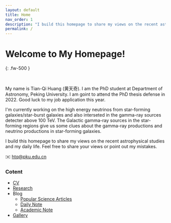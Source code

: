 ```yaml
---
layout: default
title: Home
nav_order: 1
description: "I build this homepage to share my views on the recent astrophysical studies and my daily life."
permalink: /
---
```


# Welcome to My Homepage!
{: .fw-500 }

<br/>

My name is Tian-Qi Huang (黄天奇). I am the PhD student at Department of Astronomy, Peking University. I am goint to attend the PhD thesis defense in 2022. Good luck to my job application this year.

I'm currently working on the high energy neutrinos from star-forming galaxies/star-burst galaxies and also interseted in the gamma-ray sources detecter above 100 TeV. The Galactic gamma-ray sources in the star-forming regions give us some clues about the gamma-ray productions and neutrino productions in star-forming galaxies. 

I build this homepage to share my views on the recent astrophysical studies and my daily life. Feel free to share your views or point out my mistakes.   

✉️ htq@pku.edu.cn

### Cotent
- [CV](./docs/cv.md)
- [Research](./docs/research.md)
- Blog
  - [Popular Science Articles](./docs/Blog/popscience/popscience.md)
  - [Daily Note](./docs/Blog/dailynote/dailynote.md)
  - [Academic Note](./docs/Blog/academicnote/academicnote.md)
- [Gallery](./docs/gallery/gallery.md)
